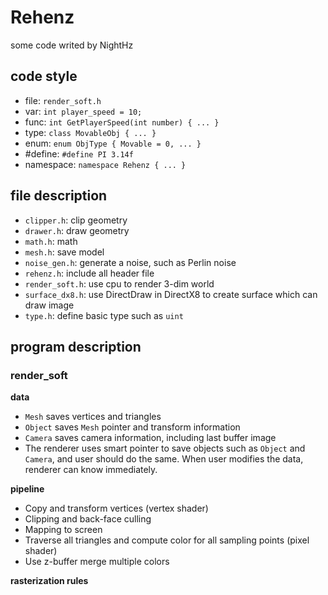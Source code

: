 # Rehenz

some code writed by NightHz

## code style

- file: `render_soft.h`
- var: `int player_speed = 10;`
- func: `int GetPlayerSpeed(int number) { ... }`
- type: `class MovableObj { ... }`
- enum: `enum ObjType { Movable = 0, ... }`
- #define: `#define PI 3.14f`
- namespace: `namespace Rehenz { ... }`

## file description

- `clipper.h`: clip geometry
- `drawer.h`: draw geometry
- `math.h`: math
- `mesh.h`: save model
- `noise_gen.h`: generate a noise, such as Perlin noise
- `rehenz.h`: include all header file
- `render_soft.h`: use cpu to render 3-dim world
- `surface_dx8.h`: use DirectDraw in DirectX8 to create surface which can draw image
- `type.h`: define basic type such as `uint`


## program description

### render_soft

**data**

- `Mesh` saves vertices and triangles
- `Object` saves `Mesh` pointer and transform information
- `Camera` saves camera information, including last buffer image
- The renderer uses smart pointer to save objects such as `Object` and `Camera`, and user should do the same. When user modifies the data, renderer can know immediately.

**pipeline**

- Copy and transform vertices (vertex shader)
- Clipping and back-face culling
- Mapping to screen
- Traverse all triangles and compute color for all sampling points (pixel shader)
- Use z-buffer merge multiple colors

**rasterization rules**
